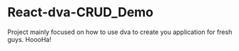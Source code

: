 # React-dva-CRUD_Demo
Project mainly focused on how to use dva to create you application for fresh guys. HoooHa!
